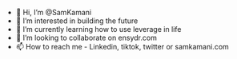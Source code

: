 - 👋 Hi, I’m @SamKamani
- 👀 I’m interested in building the future
- 🌱 I’m currently learning how to use leverage in life
- 💞️ I’m looking to collaborate on ensydr.com
- 📫 How to reach me - Linkedin, tiktok, twitter or samkamani.com

<!---
SamKamani/SamKamani is a ✨ special ✨ repository because its `README.md` (this file) appears on your GitHub profile.
You can click the Preview link to take a look at your changes.
--->
